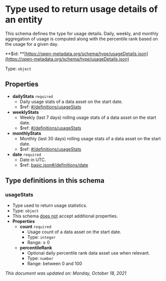 # Type used to return usage details of an entity

This schema defines the type for usage details. Daily, weekly, and monthly aggregation of usage is computed along with the percentile rank based on the usage for a given day.

**$id: **[https://open-metadata.org/schema/type/usageDetails.json](https://open-metadata.org/schema/type/usageDetails.json)

Type: `object`

## Properties
 - **dailyStats** `required`
   - Daily usage stats of a data asset on the start date.
   - $ref: [#/definitions/usageStats](#usagestats)
 - **weeklyStats**
   - Weekly (last 7 days) rolling usage stats of a data asset on the start date.
   - $ref: [#/definitions/usageStats](#usagestats)
 - **monthlyStats**
   - Monthly (last 30 days) rolling usage stats of a data asset on the start date.
   - $ref: [#/definitions/usageStats](#usagestats)
 - **date** `required`
   - Date in UTC.
   - $ref: [basic.json#/definitions/date](basic.md#date)


## Type definitions in this schema
### usageStats

 - Type used to return usage statistics.
 - Type: `object`
 - This schema <u>does not</u> accept additional properties.
 - **Properties**
   - **count** `required`
     - Usage count of a data asset on the start date.
     - Type: `integer`
     - Range:  &ge; 0
   - **percentileRank**
     - Optional daily percentile rank data asset use when relevant.
     - Type: `number`
     - Range: between 0 and 100

_This document was updated on: Monday, October 18, 2021_